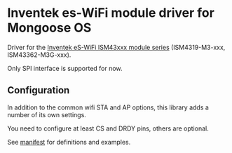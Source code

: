 # Inventek es-WiFi module driver for Mongoose OS

Driver for the [Inventek eS-WiFi ISM43xxx module series](https://www.inventeksys.com/es-wifi-support/) (ISM4319-M3-xxx, ISM43362-M3G-xxx).

Only SPI interface is supported for now.

## Configuration

In addition to the common wifi STA and AP options, this library adds a number of its own settings.

You need to configure at least CS and DRDY pins, others are optional.

See [manifest](mos.yml) for definitions and examples.

